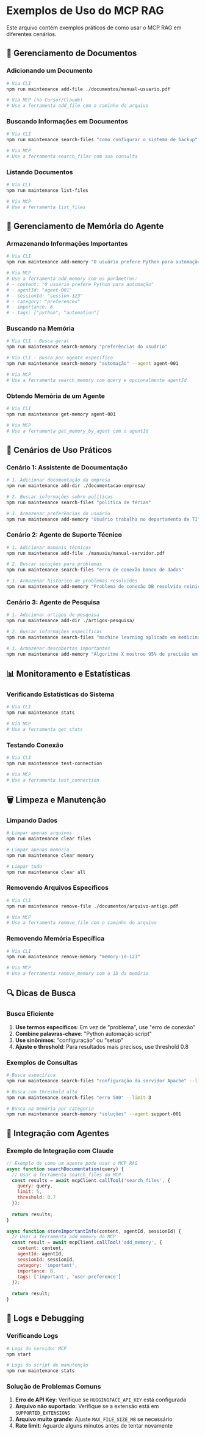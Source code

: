 # Exemplos de Uso do MCP RAG

Este arquivo contém exemplos práticos de como usar o MCP RAG em diferentes cenários.

## 📄 Gerenciamento de Documentos

### Adicionando um Documento

```bash
# Via CLI
npm run maintenance add-file ./documentos/manual-usuario.pdf

# Via MCP (no Cursor/Claude)
# Use a ferramenta add_file com o caminho do arquivo
```

### Buscando Informações em Documentos

```bash
# Via CLI
npm run maintenance search-files "como configurar o sistema de backup"

# Via MCP
# Use a ferramenta search_files com sua consulta
```

### Listando Documentos

```bash
# Via CLI
npm run maintenance list-files

# Via MCP
# Use a ferramenta list_files
```

## 🧠 Gerenciamento de Memória do Agente

### Armazenando Informações Importantes

```bash
# Via CLI
npm run maintenance add-memory "O usuário prefere Python para automação" "agent-001" "session-123" "preferences" 8 "python,automation"

# Via MCP
# Use a ferramenta add_memory com os parâmetros:
# - content: "O usuário prefere Python para automação"
# - agentId: "agent-001"
# - sessionId: "session-123"
# - category: "preferences"
# - importance: 8
# - tags: ["python", "automation"]
```

### Buscando na Memória

```bash
# Via CLI - Busca geral
npm run maintenance search-memory "preferências do usuário"

# Via CLI - Busca por agente específico
npm run maintenance search-memory "automação" --agent agent-001

# Via MCP
# Use a ferramenta search_memory com query e opcionalmente agentId
```

### Obtendo Memória de um Agente

```bash
# Via CLI
npm run maintenance get-memory agent-001

# Via MCP
# Use a ferramenta get_memory_by_agent com o agentId
```

## 🔧 Cenários de Uso Práticos

### Cenário 1: Assistente de Documentação

```bash
# 1. Adicionar documentação da empresa
npm run maintenance add-dir ./documentacao-empresa/

# 2. Buscar informações sobre políticas
npm run maintenance search-files "política de férias"

# 3. Armazenar preferências do usuário
npm run maintenance add-memory "Usuário trabalha no departamento de TI" "assistant-001" "session-456" "user-info" 9 "department,IT"
```

### Cenário 2: Agente de Suporte Técnico

```bash
# 1. Adicionar manuais técnicos
npm run maintenance add-file ./manuais/manual-servidor.pdf

# 2. Buscar soluções para problemas
npm run maintenance search-files "erro de conexão banco de dados"

# 3. Armazenar histórico de problemas resolvidos
npm run maintenance add-memory "Problema de conexão DB resolvido reiniciando serviço MySQL" "support-001" "session-789" "solutions" 7 "database,mysql,connection"
```

### Cenário 3: Agente de Pesquisa

```bash
# 1. Adicionar artigos de pesquisa
npm run maintenance add-dir ./artigos-pesquisa/

# 2. Buscar informações específicas
npm run maintenance search-files "machine learning aplicado em medicina"

# 3. Armazenar descobertas importantes
npm run maintenance add-memory "Algoritmo X mostrou 95% de precisão em diagnóstico de câncer" "research-001" "session-101" "findings" 10 "ml,medicine,cancer,algorithm"
```

## 📊 Monitoramento e Estatísticas

### Verificando Estatísticas do Sistema

```bash
# Via CLI
npm run maintenance stats

# Via MCP
# Use a ferramenta get_stats
```

### Testando Conexão

```bash
# Via CLI
npm run maintenance test-connection

# Via MCP
# Use a ferramenta test_connection
```

## 🗑️ Limpeza e Manutenção

### Limpando Dados

```bash
# Limpar apenas arquivos
npm run maintenance clear files

# Limpar apenas memória
npm run maintenance clear memory

# Limpar tudo
npm run maintenance clear all
```

### Removendo Arquivos Específicos

```bash
# Via CLI
npm run maintenance remove-file ./documentos/arquivo-antigo.pdf

# Via MCP
# Use a ferramenta remove_file com o caminho do arquivo
```

### Removendo Memória Específica

```bash
# Via CLI
npm run maintenance remove-memory "memory-id-123"

# Via MCP
# Use a ferramenta remove_memory com o ID da memória
```

## 🔍 Dicas de Busca

### Busca Eficiente

1. **Use termos específicos**: Em vez de "problema", use "erro de conexão"
2. **Combine palavras-chave**: "Python automação script"
3. **Use sinônimos**: "configuração" ou "setup"
4. **Ajuste o threshold**: Para resultados mais precisos, use threshold 0.8

### Exemplos de Consultas

```bash
# Busca específica
npm run maintenance search-files "configuração do servidor Apache" --limit 5

# Busca com threshold alto
npm run maintenance search-files "erro 500" --limit 3

# Busca na memória por categoria
npm run maintenance search-memory "soluções" --agent support-001
```

## 🚀 Integração com Agentes

### Exemplo de Integração com Claude

```javascript
// Exemplo de como um agente pode usar o MCP RAG
async function searchDocumentation(query) {
  // Usar a ferramenta search_files do MCP
  const results = await mcpClient.callTool('search_files', {
    query: query,
    limit: 5,
    threshold: 0.7
  });
  
  return results;
}

async function storeImportantInfo(content, agentId, sessionId) {
  // Usar a ferramenta add_memory do MCP
  const result = await mcpClient.callTool('add_memory', {
    content: content,
    agentId: agentId,
    sessionId: sessionId,
    category: 'important',
    importance: 8,
    tags: ['important', 'user-preference']
  });
  
  return result;
}
```

## 📝 Logs e Debugging

### Verificando Logs

```bash
# Logs do servidor MCP
npm start

# Logs do script de manutenção
npm run maintenance stats
```

### Solução de Problemas Comuns

1. **Erro de API Key**: Verifique se `HUGGINGFACE_API_KEY` está configurada
2. **Arquivo não suportado**: Verifique se a extensão está em `SUPPORTED_EXTENSIONS`
3. **Arquivo muito grande**: Ajuste `MAX_FILE_SIZE_MB` se necessário
4. **Rate limit**: Aguarde alguns minutos antes de tentar novamente